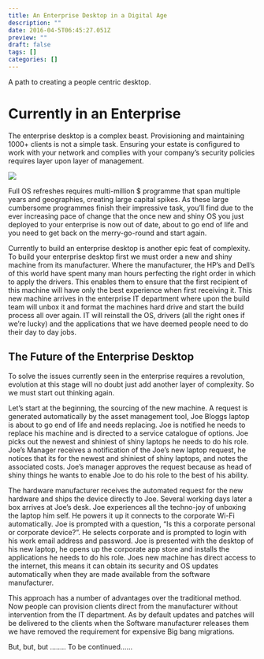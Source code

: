 ```yaml
---
title: An Enterprise Desktop in a Digital Age
description: ""
date: 2016-04-5T06:45:27.051Z
preview: ""
draft: false
tags: []
categories: []
---
```


A path to creating a people centric desktop.

# Currently in an Enterprise

The enterprise desktop is a complex beast. Provisioning and maintaining 1000+ clients is not a simple task.  Ensuring your estate is configured to work with your network and complies with your company’s security policies requires layer upon layer of management. 

![](/img/moderndesktop.png)

Full OS refreshes requires multi-million $ programme that span multiple years and geographies, creating large capital spikes. As these large cumbersome programmes finish their impressive task, you’ll find due to the ever increasing pace of change that the once new and shiny OS you just deployed to your enterprise is now out of date, about to go end of life and you need to get back on the merry-go-round and start again.

Currently to build an enterprise desktop is another epic feat of complexity.  To build your enterprise desktop first we must order a new and shiny machine from its manufacturer.   Where the manufacturer, the HP’s and Dell’s of this world have spent many man hours perfecting the right order in which to apply the drivers.  This enables them to ensure that the first recipient of this machine will have only the best experience when first receiving it.  This new machine arrives in the enterprise IT department where upon the build team will unbox it and format the machines hard drive and start the build process all over again. IT will reinstall the OS, drivers (all the right ones if we’re lucky) and the applications that we have deemed people need to do their day to day jobs.

## The Future of the Enterprise Desktop

To solve the issues currently seen in the enterprise requires a revolution, evolution at this stage will no doubt just add another layer of complexity. So we must start out thinking again.

Let’s start at the beginning, the sourcing of the new machine. A request is generated automatically by the asset management tool, Joe Bloggs laptop is about to go end of life and needs replacing. Joe is notified he needs to replace his machine and is directed to a service catalogue of options. Joe picks out the newest and shiniest of shiny laptops he needs to do his role.  Joe’s Manager receives a notification of the Joe’s new laptop request, he notices that its for the newest and shiniest of shiny laptops, and notes the associated costs.  Joe’s manager approves the request because as head of shiny things he wants to enable Joe to do his role to the best of his ability.

The hardware manufacturer receives the automated request for the new hardware and ships the device directly to Joe.  Several working days later a box arrives at Joe’s desk. Joe experiences all the techno-joy of unboxing the laptop him self.  He powers it up it connects to the corporate Wi-Fi automatically.  Joe is prompted with a question, “Is this a corporate personal or corporate device?”.  He selects corporate and is prompted to login with his work email address and password.  Joe is presented with the desktop of his new laptop, he opens up the corporate app store and installs the applications he needs to do his role. Joes new machine has direct access to the internet, this means it can obtain its security and OS updates automatically when they are made available from the software manufacturer.

This approach has a number of advantages over the traditional method. Now people can provision clients direct from the manufacturer without intervention from the IT department.  As by default updates and patches will be delivered to the clients when the Software manufacturer releases them we have removed the requirement for expensive Big bang migrations.

But, but, but …….. To be continued……